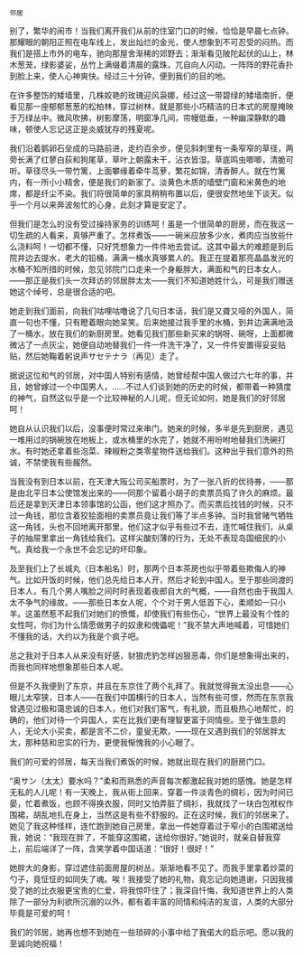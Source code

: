     邻居 

   别了，繁华的闹市！当我们离开我们从前的住室门口的时候，恰恰是早晨七点钟。那耀眼的朝阳正照在电车线上，发出灿烂的金光，使人想象到不可忍受的闷热。而我们是搭上市外的电车，驰向那屋舍渐稀的郊野去；渐渐看见陂陀起伏的山上，林木葱茏，绿影婆娑，丛竹上满缀着清晨的露珠，兀自向人闪动。一阵阵的野花香扑到脸上来，使人心神爽快。经过三十分钟，便到我们的目的地。

   在许多整饬的矮墙里，几株姣艳的玫瑰迎风袅娜，经过这一带碧绿的矮墙南折，便看见那一座郁郁葱葱的松柏林，穿过树林，就是那些小巧精洁的日本式的房屋掩映于万绿丛中。微风吹拂，树影摩荡，明窗净几间，帘幔低垂，一种幽深静默的趣味，顿使人忘记这正是炎威犹存的残夏呢。

   我们沿着鹅卵石垒成的马路前进，走约百余步，便见斜刺里有一条窄窄的草径，两旁长满了红蓼白荻和狗尾草，草叶上朝露未干，沾衣皆湿。草底鸣虫唧唧，清脆可听。草径尽头一带竹篱，上面攀缘着牵牛茑萝，繁花如锦，清香醉人。就在竹篱内，有一所小小精舍，便是我们的新家了。淡黄色木质的墙壁门窗和米黄色的地席，都是纤尘不染。我们将很简单的家具稍稍布置以后，便很安然地坐下谈天。似乎一个月以来奔波匆忙的心身，此刻才算是安定了。

   但我们是怎么的没有受过操持家务的训练呵！虽是一个很简单的厨房，而在我这一切生疏的人看来，真够严重了。怎样煮饭——一碗米应放多少水，煮肉应当放些什么浇料呵！一切都不懂，只好凭想象力一件件地去尝试。这其中最大的难题是到后院井边去提水，老大的铅桶，满满一桶水真够累人的。我正在提着那亮晶晶发光的水桶不知所措的时候，忽见邻院门口走来一个身躯胖大，满面和气的日本女人，——那正是我们头一次拜访的邻居胖太太——我们不知道她姓什么，可是我们赠送她这个绰号，总是很合适的吧。

   她走到我们面前，向我们咕哩咕噜说了几句日本话，我们是又聋又哑的外国人，简直一句也不懂，只有瞪着眼向她呆笑。后来她接过我手里的水桶，到井边满满地汲了一桶水，放在我们的新厨房里。她看见我们那些新买来的锅呀、碗呀，上面都微微沾了一点灰尘，她便自动地替我们一件一件洗干净了，又一件件安置得妥妥贴贴，然后她鞠着躬说声サセテナラ（再见）走了。

   据说这位和气的邻居，对中国人特别有感情，她曾经帮中国人做过六七年的事，并且，她曾嫁过一个中国男人，……不过人们谈到她的历史的时候，都带着一种猜度的神气，自然这似乎是一个比较神秘的人儿呢，但无论如何，她是我们的好邻居呵！

   她自从认识我们以后，没事便时常过来串门。她来的时候，多半是先到厨房，遇见一堆用过的锅碗放在地板上，或水桶里的水完了，她就不用吩咐地替我们洗碗打水。有时她还拿着些泡菜、辣椒粉之类零星物件送给我们。这种出乎我们意外的热诚，不禁使我有些赧然。

   当我没有到日本以前，在天津大阪公司买船票时，为了一张八折的优待券，——那是由北平日本公使馆发出来的——同那个留着小胡子的卖票员捣了许久的麻烦。最后还是拿到天津日本领事馆的公函，他们这才照办了。而买票后找钱的时候，只不过一角钱，那位含着狡狯面相的卖票员竟让我们等了半点多钟。当时我曾赌气牺牲这一角钱，头也不回地离开那里。他们这才似乎有些过不去，连忙喊住我们，从桌子的抽屉里拿出一角钱给我们。这样尖酸刻薄的行为，无处不表现岛国细民的小气。真给我一个永世不会忘记的坏印象。

   及至我们上了长城丸（日本船名）时，那两个日本茶房也似乎带着些欺侮人的神气。比如开饭的时候，他们总先给日本人开，然后才轮到中国人。至于那些同渡的日本人，有几个男人嘴脸之间时时表现着夜郎自大的气概，——自然也由于我国人太不争气的缘故。——那些日本女人呢，个个对于男人低首下心，柔顺如一只小羊。这虽然惹不起我们对她们的愤慨，却使我们有些伤心，“世界上最没有个性的女性呵，你们为什么情愿做男子的奴隶和傀儡呢！”我不禁大声地喊着，可惜她们不懂我的话，大约以为我是个疯子吧。

   总之我对于日本人从来没有好感，豺狼虎豹怎样凶狠恶毒，你们是想象得出来的，而我也同样地想象那些日本人呢。

   但是不久我便到了东京，并且在东京住了两个礼拜了。我就觉得我太没出息——心眼儿太窄狭，日本人——在我们中国横行的日本人，当然有些可恨，然而在东京我曾遇见过极和蔼忠诚的日本人，他们对我们客气，有礼貌，而且极热心地帮忙，的确的，他们对待一个异国人，实在比我们更有理智更富于同情些。至于做生意的人，无论大小买卖，都是言不二价，童叟无欺，——现在又遇到我们的邻居胖太太，那种慈和忠实的行为，更使我惭愧我的小心眼了。

   我们的可爱的邻居，每天当我们煮饭的时候，她就出现在我们的厨房门口。

   “奥サン（太太）要水吗？”柔和而熟悉的声音每次都激起我对她的感愧。她是怎样无私的人儿呢！有一天晚上，我从街上回来，穿着一件淡青色的绸衫，因为时间已晏，忙着煮饭，也顾不得换衣服，同时又怕弄脏了绸衫，我就找了一块白包袱权作围裙，胡乱地扎在身上，当然这是有些不舒服的。正在这时候，我们的邻居来了。她见了我这种怪样，连忙跑到她自己房里，拿出一件她穿着过于窄小的白围裙送给我，她说：“我现在胖了，不能穿这围裙，送给你很好。”她说时，就亲自替我穿上，前后端详了一阵，含笑学着中国话道：“很好！很好！”

   她胖大的身影，穿过遮住前面房屋的树丛，渐渐地看不见了。而我手里拿着炒菜的勺子，竟怔怔的如同失了魂。唉！我接受了她的礼物，竟忘记向她道谢，只因我接受了她的比衣服更宝贵的仁爱，将我惊吓住了；我深自忏悔，我知道世界上的人类除了一部分为利欲所沉溺的以外，都有着丰富的同情和纯洁的友谊，人类的大部分毕竟是可爱的呵！

   我们的邻居，她再也想不到她在一些琐碎的小事中给了我偌大的启示吧。愿以我的至诚向她祝福！

